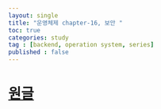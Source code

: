 ```yaml
---
layout: single
title: "운영체제 chapter-16, 보안 "
toc: true
categories: study
tag : [backend, operation system, series]
published : false
---
```


# [원글](https://gangfunction.github.io/study/nineth2/)